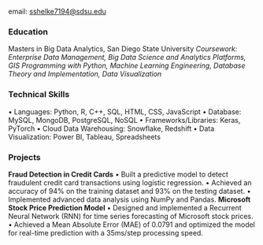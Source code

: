 email: sshelke7194@sdsu.edu

### Education
Masters in Big Data Analytics, San Diego State University
_Coursework: Enterprise Data Management, Big Data Science and Analytics Platforms, GIS Programming with Python, Machine Learning Engineering, Database Theory and Implementation, Data Visualization_

### Technical Skills
• Languages: Python, R, C++, SQL, HTML, CSS, JavaScript 
• Database: MySQL, MongoDB, PostgreSQL, NoSQL
• Frameworks/Libraries: Keras, PyTorch
• Cloud Data Warehousing: Snowflake, Redshift
• Data Visualization: Power BI, Tableau, Spreadsheets

### Projects
**Fraud Detection in Credit Cards**
• Built a predictive model to detect fraudulent credit card transactions using logistic regression. • Achieved an accuracy of 94% on the training dataset and 93% on the testing dataset.
• Implemented advanced data analysis using NumPy and Pandas.
**Microsoft Stock Price Prediction Model**
• Designed and implemented a Recurrent Neural Network (RNN) for time series forecasting of Microsoft stock prices.
• Achieved a Mean Absolute Error (MAE) of 0.0791 and optimized the model for real-time prediction with a 35ms/step
processing speed.
